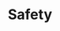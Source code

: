 ---
layout: list
title: Safety
slug: safety
category: research
menu: false
submenu: true
order: 4
---